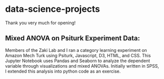 # data-science-projects
Thank you very much for opening!

## Mixed ANOVA on Psiturk Experiment Data: 
Members of the Zaki Lab and I ran a category learning experiment on Amazon Mech Turk using Psiturk, Javascript, D3, HTML, and CSS. This Jupyter Notebook uses Pandas and Seaborn to analyze the dependent variable through visualizations and mixed ANOVAs. Initially written in SPSS, I extended this analysis into python code as an exercise.

